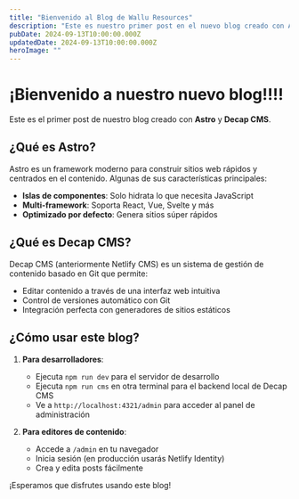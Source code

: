 ```yaml
---
title: "Bienvenido al Blog de Wallu Resources"
description: "Este es nuestro primer post en el nuevo blog creado con Astro y Decap CMS"
pubDate: 2024-09-13T10:00:00.000Z
updatedDate: 2024-09-13T10:00:00.000Z
heroImage: ""
---
```


# ¡Bienvenido a nuestro nuevo blog!!!!

Este es el primer post de nuestro blog creado con **Astro** y **Decap CMS**. 

## ¿Qué es Astro?

Astro es un framework moderno para construir sitios web rápidos y centrados en el contenido. Algunas de sus características principales:

- **Islas de componentes**: Solo hidrata lo que necesita JavaScript
- **Multi-framework**: Soporta React, Vue, Svelte y más
- **Optimizado por defecto**: Genera sitios súper rápidos

## ¿Qué es Decap CMS?

Decap CMS (anteriormente Netlify CMS) es un sistema de gestión de contenido basado en Git que permite:

- Editar contenido a través de una interfaz web intuitiva
- Control de versiones automático con Git
- Integración perfecta con generadores de sitios estáticos

## ¿Cómo usar este blog?

1. **Para desarrolladores**: 
   - Ejecuta `npm run dev` para el servidor de desarrollo
   - Ejecuta `npm run cms` en otra terminal para el backend local de Decap CMS
   - Ve a `http://localhost:4321/admin` para acceder al panel de administración

2. **Para editores de contenido**:
   - Accede a `/admin` en tu navegador
   - Inicia sesión (en producción usarás Netlify Identity)
   - Crea y edita posts fácilmente

¡Esperamos que disfrutes usando este blog!
